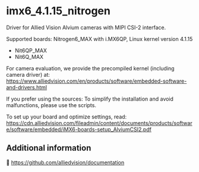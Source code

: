 # imx6_4.1.15_nitrogen
Driver for Allied Vision Alvium cameras with MIPI CSI-2 interface.

Supported boards: Nitrogen6_MAX with i.MX6QP, Linux kernel version 4.1.15
* Nit6QP_MAX
* Nit6Q_MAX

For camera evaluation, we provide the precompiled kernel (including camera driver) at: https://www.alliedvision.com/en/products/software/embedded-software-and-drivers.html

If you prefer using the sources: To simplify the installation and avoid malfunctions, please use the scripts.

To set up your board and optimize settings, read: https://cdn.alliedvision.com/fileadmin/content/documents/products/software/software/embedded/iMX6-boards-setup_AlviumCSI2.pdf

 ## Additional information
 :open_book:
https://github.com/alliedvision/documentation
